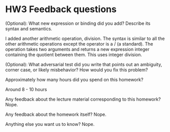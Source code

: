 # HW3 Feedback questions

(Optional): What new expression or binding did you add? Describe its syntax and semantics.

I added another arithmetic operation, division. The syntax is similar to all the other 
arithmetic operations except the operator is a / (a standard). The operation takes two 
arguments and returns a new expression integer containing the quotient between them. This 
uses integer division. 

(Optional): What adversarial test did you write that points out an ambiguity,
corner case, or likely misbehavior? How would you fix this problem?

Approximately how many hours did you spend on this homework?

Around 8 - 10  hours

Any feedback about the lecture material corresponding to this homework?
Nope.

Any feedback about the homework itself?
Nope. 

Anything else you want us to know?
Nope. 